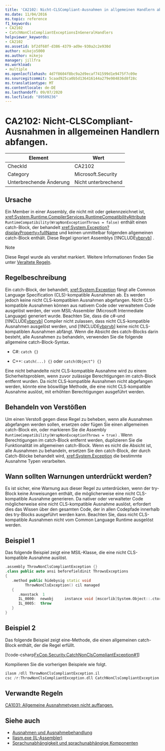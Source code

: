 ```yaml
---
title: 'CA2102: Nicht-CLSCompliant-Ausnahmen in allgemeinen Handlern abfangen.'
ms.date: 11/04/2016
ms.topic: reference
f1_keywords:
- CA2102
- CatchNonClsCompliantExceptionsInGeneralHandlers
helpviewer_keywords:
- CA2102
ms.assetid: bf2df68f-d386-4379-ad9e-930a2c2e930d
author: mikejo5000
ms.author: mikejo
manager: jillfra
ms.workload:
- multiple
ms.openlocfilehash: 4d7f8604f8bc9a2d9ecaf741599d1e9475f7c09e
ms.sourcegitcommit: 5caad925ca0b5d136416144a279e984836d8f28c
ms.translationtype: MT
ms.contentlocale: de-DE
ms.lasthandoff: 09/07/2020
ms.locfileid: "89509236"
---
```

# <a name="ca2102-catch-non-clscompliant-exceptions-in-general-handlers"></a>CA2102: Nicht-CLSCompliant-Ausnahmen in allgemeinen Handlern abfangen.

|Element|Wert|
|-|-|
|CheckId|CA2102|
|Category|Microsoft.Security|
|Unterbrechende Änderung|Nicht unterbrechend|

## <a name="cause"></a>Ursache
Ein Member in einer Assembly, die nicht mit oder gekennzeichnet ist, <xref:System.Runtime.CompilerServices.RuntimeCompatibilityAttribute> `RuntimeCompatibility(WrapNonExceptionThrows = false)` enthält einen catch-Block, der behandelt <xref:System.Exception?displayProperty=fullName> und keinen unmittelbar folgenden allgemeinen catch-Block enthält. Diese Regel ignoriert Assemblys [!INCLUDE[vbprvb](../code-quality/includes/vbprvb_md.md)] .

> [!NOTE]
> Diese Regel wurde als veraltet markiert. Weitere Informationen finden Sie unter [Veraltete Regeln](fxcop-unported-deprecated-rules.md).

## <a name="rule-description"></a>Regelbeschreibung

Ein catch-Block, der behandelt, <xref:System.Exception> fängt alle Common Language Specification (CLS)-kompatible Ausnahmen ab. Es werden jedoch keine nicht CLS-kompatiblen Ausnahmen abgefangen. Nicht CLS-kompatible Ausnahmen können aus nativem Code oder verwaltetem Code ausgelöst werden, der vom MSIL-Assembler (Microsoft Intermediate Language) generiert wurde. Beachten Sie, dass die c#-und [!INCLUDE[vbprvb](../code-quality/includes/vbprvb_md.md)] Compiler nicht zulassen, dass nicht CLS-kompatible Ausnahmen ausgelöst werden, und [!INCLUDE[vbprvb](../code-quality/includes/vbprvb_md.md)] keine nicht CLS-kompatiblen Ausnahmen abfängt. Wenn die Absicht des catch-Blocks darin besteht, alle Ausnahmen zu behandeln, verwenden Sie die folgende allgemeine catch-Block-Syntax.

- C#: `catch {}`

- C++: `catch(...) {}` oder `catch(Object^) {}`

Eine nicht behandelte nicht CLS-kompatible Ausnahme wird zu einem Sicherheitsproblem, wenn zuvor zulässige Berechtigungen im catch-Block entfernt wurden. Da nicht CLS-kompatible Ausnahmen nicht abgefangen werden, könnte eine böswillige Methode, die eine nicht CLS-kompatible Ausnahme auslöst, mit erhöhten Berechtigungen ausgeführt werden.

## <a name="how-to-fix-violations"></a>Behandeln von Verstößen

Um einen Verstoß gegen diese Regel zu beheben, wenn alle Ausnahmen abgefangen werden sollen, ersetzen oder fügen Sie einen allgemeinen catch-Block ein, oder markieren Sie die Assembly `RuntimeCompatibility(WrapNonExceptionThrows = true)` . Wenn Berechtigungen im catch-Block entfernt werden, duplizieren Sie die Funktionalität im allgemeinen catch-Block. Wenn es nicht die Absicht ist, alle Ausnahmen zu behandeln, ersetzen Sie den catch-Block, der durch Catch-Blöcke behandelt wird, <xref:System.Exception> die bestimmte Ausnahme Typen verarbeiten.

## <a name="when-to-suppress-warnings"></a>Wann sollten Warnungen unterdrückt werden?

Es ist sicher, eine Warnung aus dieser Regel zu unterdrücken, wenn der try-Block keine Anweisungen enthält, die möglicherweise eine nicht CLS-kompatible Ausnahme generieren. Da nativer oder verwalteter Code möglicherweise eine nicht CLS-kompatible Ausnahme auslöst, erfordert dies das Wissen über den gesamten Code, der in allen Codepfade innerhalb des try-Blocks ausgeführt werden kann. Beachten Sie, dass nicht CLS-kompatible Ausnahmen nicht vom Common Language Runtime ausgelöst werden.

## <a name="example-1"></a>Beispiel 1

Das folgende Beispiel zeigt eine MSIL-Klasse, die eine nicht CLS-kompatible Ausnahme auslöst.

```cpp
.assembly ThrowNonClsCompliantException {}
.class public auto ansi beforefieldinit ThrowsExceptions
{
   .method public hidebysig static void
         ThrowNonClsException() cil managed
   {
      .maxstack  1
      IL_0000:  newobj     instance void [mscorlib]System.Object::.ctor()
      IL_0005:  throw
   }
}
```

## <a name="example-2"></a>Beispiel 2

Das folgende Beispiel zeigt eine-Methode, die einen allgemeinen catch-Block enthält, der die Regel erfüllt.

[!code-csharp[FxCop.Security.CatchNonClsCompliantException#1](../code-quality/codesnippet/CSharp/ca2102-catch-non-clscompliant-exceptions-in-general-handlers_1.cs)]

Kompilieren Sie die vorherigen Beispiele wie folgt.

```cpp
ilasm /dll ThrowNonClsCompliantException.il
csc /r:ThrowNonClsCompliantException.dll CatchNonClsCompliantException.cs
```

## <a name="related-rules"></a>Verwandte Regeln

[CA1031: Allgemeine Ausnahmetypen nicht auffangen.](../code-quality/ca1031.md)

## <a name="see-also"></a>Siehe auch

- [Ausnahmen und Ausnahmebehandlung](/dotnet/csharp/programming-guide/exceptions/exceptions-and-exception-handling)
- [Ilasm.exe (IL-Assembler)](/dotnet/framework/tools/ilasm-exe-il-assembler)
- [Sprachunabhängigkeit und sprachunabhängige Komponenten](/dotnet/standard/language-independence-and-language-independent-components)
